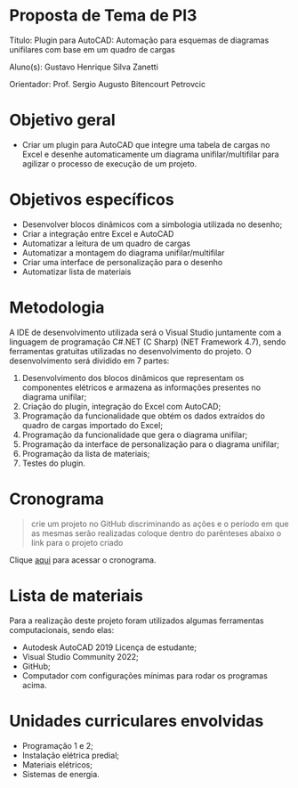 

# Proposta de Tema de PI3
Título: Plugin para AutoCAD: Automação para esquemas de diagramas unifilares com base em um quadro de cargas

Aluno(s): Gustavo Henrique Silva Zanetti  

Orientador: Prof. Sergio Augusto Bitencourt Petrovcic

# Objetivo geral

- Criar um plugin para AutoCAD que integre uma tabela de cargas no Excel e desenhe automaticamente um diagrama unifilar/multifilar para agilizar o processo de execução de um projeto.

# Objetivos específicos

- Desenvolver blocos dinâmicos com a simbologia utilizada no desenho;
- Criar a integração entre Excel e AutoCAD
- Automatizar a leitura de um quadro de cargas
- Automatizar a montagem do diagrama unifilar/multifilar
- Criar uma interface de personalização para o desenho
- Automatizar lista de materiais

# Metodologia

A IDE de desenvolvimento utilizada será o Visual Studio juntamente com a linguagem de programação C#.NET (C Sharp) (NET Framework 4.7), sendo ferramentas gratuitas utilizadas no desenvolvimento do projeto.
O desenvolvimento será dividido em 7 partes:
1. Desenvolvimento dos blocos dinâmicos que representam os componentes elétricos e armazena as informações presentes no diagrama unifilar;
2. Criação do plugin, integração do Excel com AutoCAD;
3. Programação da funcionalidade que obtém os dados extraídos do quadro de cargas importado do Excel;
4. Programação da funcionalidade que gera o diagrama unifilar;
5. Programação da interface de personalização para o diagrama unifilar;
6. Programação da lista de materiais;
7. Testes do plugin.

# Cronograma
> crie um projeto no GitHub discriminando as ações e o período em que as mesmas serão realizadas
> coloque dentro do parênteses abaixo o link para o projeto criado

Clique [aqui]() para acessar o cronograma.

# Lista de materiais

Para a realização deste projeto foram utilizados algumas ferramentas computacionais, sendo elas:
- Autodesk AutoCAD 2019 Licença de estudante;
- Visual Studio Community 2022;
- GitHub;
- Computador com configurações mínimas para rodar os programas acima.

# Unidades curriculares envolvidas

- Programação 1 e 2;
- Instalação elétrica predial;
- Materiais elétricos;
- Sistemas de energia.
